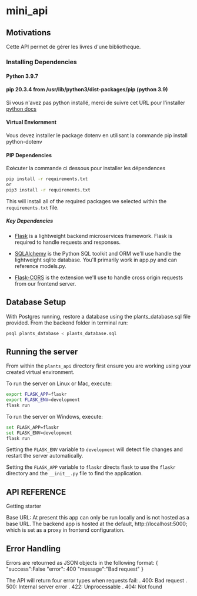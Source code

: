 # mini_api

## Motivations
Cette API permet de gérer les livres d'une bibliotheque.

### Installing Dependencies

#### Python 3.9.7
#### pip 20.3.4 from /usr/lib/python3/dist-packages/pip (python 3.9)

Si vous n'avez pas python installé, merci de suivre cet URL pour l'installer [python docs](https://docs.python.org/3/using/unix.html#getting-and-installing-the-latest-version-of-python)

#### Virtual Enviornment

Vous devez installer le package dotenv en utilisant la commande pip install python-dotenv 

#### PIP Dependencies

Exécuter la commande ci dessous pour installer les dépendences
```bash
pip install -r requirements.txt
or
pip3 install -r requirements.txt
```

This will install all of the required packages we selected within the `requirements.txt` file.

##### Key Dependencies

- [Flask](http://flask.pocoo.org/)  is a lightweight backend microservices framework. Flask is required to handle requests and responses.

- [SQLAlchemy](https://www.sqlalchemy.org/) is the Python SQL toolkit and ORM we'll use handle the lightweight sqlite database. You'll primarily work in app.py and can reference models.py. 

- [Flask-CORS](https://flask-cors.readthedocs.io/en/latest/#) is the extension we'll use to handle cross origin requests from our frontend server. 

## Database Setup
With Postgres running, restore a database using the plants_database.sql file provided. From the backend folder in terminal run:
```bash
psql plants_database < plants_database.sql
```

## Running the server

From within the `plants_api` directory first ensure you are working using your created virtual environment.

To run the server on Linux or Mac, execute:

```bash
export FLASK_APP=flaskr
export FLASK_ENV=development
flask run
```
To run the server on Windows, execute:

```bash
set FLASK_APP=flaskr
set FLASK_ENV=development
flask run
```

Setting the `FLASK_ENV` variable to `development` will detect file changes and restart the server automatically.

Setting the `FLASK_APP` variable to `flaskr` directs flask to use the `flaskr` directory and the `__init__.py` file to find the application. 

## API REFERENCE

Getting starter

Base URL: At present this app can only be run locally and is not hosted as a base URL. The backend app is hosted at the default, http://localhost:5000; which is set as a proxy in frontend configuration.

## Error Handling
Errors are retourned as JSON objects in the following format:
{
    "success":False
    "error": 400
    "message":"Bad request"
}

The API will return four error types when requests fail:
. 400: Bad request
. 500: Internal server error
. 422: Unprocessable
. 404: Not found

